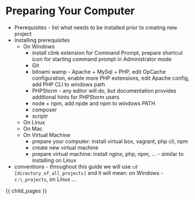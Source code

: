 # Preparing Your Computer #

* Prerequisites - list what needs to be installed prior to creating new project
* Installing prerequisites
	* On Windows
		* install clink extension for Command Prompt, prepare shortcut icon for starting command prompt in Administrator mode 
		* Git
		* bitnami wamp - Apache + MySql + PHP, edit OpCache configuration, enable more PHP extensions, edit Apache config, add PHP CLI to windows path
		* PHPStorm - any editor will do, but documentation provides additional hints for PHPStorm users
		* node + npm, add npde and npm to windows PATH
		* composer
		* scriptr
	* On Linux
	* On Mac
	* On Virtual Machine
		* prepare your computer: install virtual box, vagrant, php cli, npm
		* create new virtual machine
		* prepare virtual machine: install nginx, php, npm, ... - similar to installing on Linux 
* conventions - throughout this guide we will use `cd [directory_of_all_projects]` and it will mean: on Windows - `c:\_projects`, on Linux ... 

{{ child_pages }}